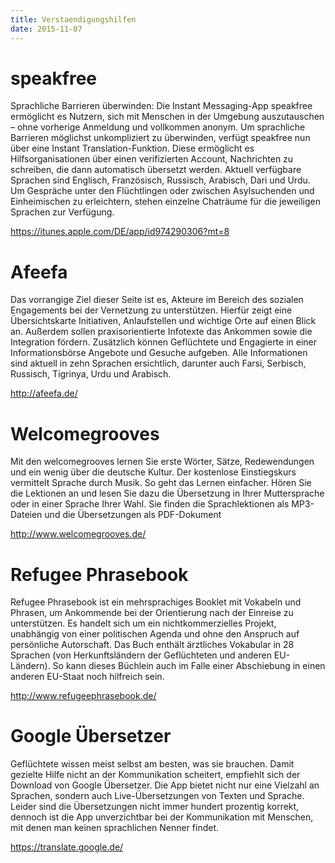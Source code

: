 ```yaml
---
title: Verstaendigungshilfen
date: 2015-11-07
---
```

# speakfree

Sprachliche Barrieren überwinden: Die Instant Messaging-App speakfree ermöglicht es Nutzern, sich mit Menschen in der Umgebung auszutauschen – ohne vorherige Anmeldung und vollkommen anonym. Um sprachliche Barrieren möglichst unkompliziert zu überwinden, verfügt speakfree nun über eine Instant Translation-Funktion. Diese ermöglicht es Hilfsorganisationen über einen verifizierten Account, Nachrichten zu schreiben, die dann automatisch übersetzt werden. Aktuell verfügbare Sprachen sind Englisch, Französisch, Russisch, Arabisch, Dari und Urdu. Um Gespräche unter den Flüchtlingen oder zwischen Asylsuchenden und Einheimischen zu erleichtern, stehen einzelne Chaträume für die jeweiligen Sprachen zur Verfügung.

https://itunes.apple.com/DE/app/id974290306?mt=8


# Afeefa

Das vorrangige Ziel dieser Seite ist es, Akteure im Bereich des sozialen Engagements bei der Vernetzung zu unterstützen. Hierfür zeigt eine Übersichtskarte Initiativen, Anlaufstellen und wichtige Orte auf einen Blick an. Außerdem sollen praxisorientierte Infotexte das Ankommen sowie die Integration fördern. Zusätzlich können Geflüchtete und Engagierte in einer Informationsbörse Angebote und Gesuche aufgeben. Alle Informationen sind aktuell in zehn Sprachen ersichtlich, darunter auch Farsi, Serbisch, Russisch, Tigrinya, Urdu und Arabisch.

http://afeefa.de/


# Welcomegrooves

Mit den welcomegrooves lernen Sie erste Wörter, Sätze, Redewendungen und ein wenig über die deutsche Kultur. Der kostenlose Einstiegskurs vermittelt Sprache durch Musik. So geht das Lernen einfacher.
Hören Sie die Lektionen an und lesen Sie dazu die Übersetzung in Ihrer Muttersprache oder in einer Sprache Ihrer Wahl. Sie finden die Sprachlektionen als MP3-Dateien und die Übersetzungen als PDF-Dokument

http://www.welcomegrooves.de/


# Refugee Phrasebook

Refugee Phrasebook ist ein mehrsprachiges Booklet mit Vokabeln und Phrasen, um Ankommende bei der Orientierung nach der Einreise zu unterstützen. Es handelt sich um ein nichtkommerzielles Projekt, unabhängig von einer politischen Agenda und ohne den Anspruch auf persönliche Autorschaft. Das Buch enthält ärztliches Vokabular in 28 Sprachen (von Herkunftsländern der Geflüchteten und anderen EU-Ländern). So kann dieses Büchlein auch im Falle einer Abschiebung in einen anderen EU-Staat noch hilfreich sein.

http://www.refugeephrasebook.de/


# Google Übersetzer

Geflüchtete wissen meist selbst am besten, was sie brauchen. Damit gezielte Hilfe nicht an der Kommunikation scheitert, empfiehlt sich der Download von Google Übersetzer. Die App bietet nicht nur eine Vielzahl an Sprachen, sondern auch Live-Übersetzungen von Texten und Sprache. Leider sind die Übersetzungen nicht immer hundert prozentig korrekt, dennoch ist die App unverzichtbar bei der Kommunikation mit Menschen, mit denen man keinen sprachlichen Nenner findet.

https://translate.google.de/

